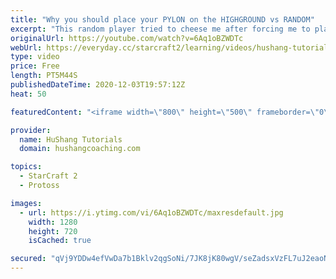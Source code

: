 ```yaml
---
title: "Why you should place your PYLON on the HIGHGROUND vs RANDOM"
excerpt: "This random player tried to cheese me after forcing me to place my pylon in an undesirable position. He gets really toxic afterwards, enjoy!  Coaching -------------------------------------------------------------------------- Website: https://www.hushangcoaching.com  Interested in Starcraft lessons?"
originalUrl: https://youtube.com/watch?v=6Aq1oBZWDTc
webUrl: https://everyday.cc/starcraft2/learning/videos/hushang-tutorials-why-you-should-place-your-pylon-on-the-highground-vs-random/
type: video
price: Free
length: PT5M44S
publishedDateTime: 2020-12-03T19:57:12Z
heat: 50

featuredContent: "<iframe width=\"800\" height=\"500\" frameborder=\"0\" src=\"https://www.youtube.com/embed/6Aq1oBZWDTc\" allow=\"accelerometer; autoplay; encrypted-media; gyroscope; picture-in-picture\" allowfullscreen></iframe>"

provider:
  name: HuShang Tutorials
  domain: hushangcoaching.com

topics:
  - StarCraft 2
  - Protoss

images:
  - url: https://i.ytimg.com/vi/6Aq1oBZWDTc/maxresdefault.jpg
    width: 1280
    height: 720
    isCached: true

secured: "qVj9YDDw4efVwDa7b1Bklv2qgSoNi/7JK8jK80wgV/seZadsxVzFL7uJ2eaoNp5vjG17twQ7fHYbRmF+5XIazEoSroLIfcnbMGdbOWZF+OmSgrrUD+XjFwzCQf88ArXTRG3rh8MxLczINy6+yvaLtvcfLU7ofd7qw/vwmoKYGo+EYE4eaZT+bY056rUTWCgq/BITY3pkFn2VHghystD3h95pX2/nnkeysYmGiqrCK2qreOW29eTrRfrOcKLOBEeH0/mBwqwi6uYpkzbgVZPbE2mK7w8lj6rvHh4XKnmiC2jYjrf/QpVzHs7HxTQ1VC6nHCF+T/PPcFSmi1a53NnF9dTL/cYKvsyyFLRhSp5TSbkGoSwhgz8yesSodTS1Qur1pkHStwAGjBwel6pr+u65treShBU6qp41v7rvQaj1ZN4=;WVPMx4ZhK1fO3GCE833l/w=="
---
```


